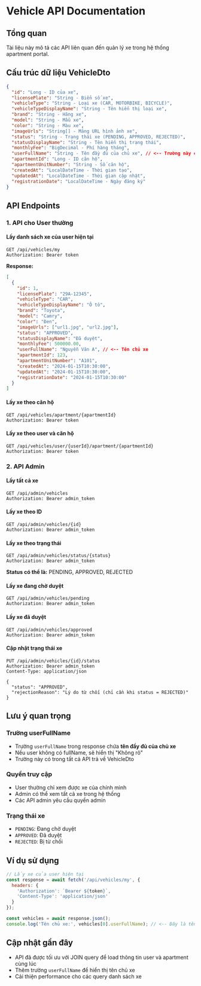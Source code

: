 # Vehicle API Documentation

## Tổng quan
Tài liệu này mô tả các API liên quan đến quản lý xe trong hệ thống apartment portal.

## Cấu trúc dữ liệu VehicleDto

```json
{
  "id": "Long - ID của xe",
  "licensePlate": "String - Biển số xe",
  "vehicleType": "String - Loại xe (CAR, MOTORBIKE, BICYCLE)",
  "vehicleTypeDisplayName": "String - Tên hiển thị loại xe",
  "brand": "String - Hãng xe",
  "model": "String - Mẫu xe",
  "color": "String - Màu xe",
  "imageUrls": "String[] - Mảng URL hình ảnh xe",
  "status": "String - Trạng thái xe (PENDING, APPROVED, REJECTED)",
  "statusDisplayName": "String - Tên hiển thị trạng thái",
  "monthlyFee": "BigDecimal - Phí hàng tháng",
  "userFullName": "String - Tên đầy đủ của chủ xe", // <-- Trường này chứa tên chủ xe
  "apartmentId": "Long - ID căn hộ",
  "apartmentUnitNumber": "String - Số căn hộ",
  "createdAt": "LocalDateTime - Thời gian tạo",
  "updatedAt": "LocalDateTime - Thời gian cập nhật",
  "registrationDate": "LocalDateTime - Ngày đăng ký"
}
```

## API Endpoints

### 1. API cho User thường

#### Lấy danh sách xe của user hiện tại
```
GET /api/vehicles/my
Authorization: Bearer token
```

**Response:**
```json
[
  {
    "id": 1,
    "licensePlate": "29A-12345",
    "vehicleType": "CAR",
    "vehicleTypeDisplayName": "Ô tô",
    "brand": "Toyota",
    "model": "Camry",
    "color": "Đen",
    "imageUrls": ["url1.jpg", "url2.jpg"],
    "status": "APPROVED",
    "statusDisplayName": "Đã duyệt",
    "monthlyFee": 500000.00,
    "userFullName": "Nguyễn Văn A", // <-- Tên chủ xe
    "apartmentId": 123,
    "apartmentUnitNumber": "A101",
    "createdAt": "2024-01-15T10:30:00",
    "updatedAt": "2024-01-15T10:30:00",
    "registrationDate": "2024-01-15T10:30:00"
  }
]
```

#### Lấy xe theo căn hộ
```
GET /api/vehicles/apartment/{apartmentId}
Authorization: Bearer token
```

#### Lấy xe theo user và căn hộ
```
GET /api/vehicles/user/{userId}/apartment/{apartmentId}
Authorization: Bearer token
```

### 2. API Admin

#### Lấy tất cả xe
```
GET /api/admin/vehicles
Authorization: Bearer admin_token
```

#### Lấy xe theo ID
```
GET /api/admin/vehicles/{id}
Authorization: Bearer admin_token
```

#### Lấy xe theo trạng thái
```
GET /api/admin/vehicles/status/{status}
Authorization: Bearer admin_token
```
**Status có thể là:** PENDING, APPROVED, REJECTED

#### Lấy xe đang chờ duyệt
```
GET /api/admin/vehicles/pending
Authorization: Bearer admin_token
```

#### Lấy xe đã duyệt
```
GET /api/admin/vehicles/approved
Authorization: Bearer admin_token
```

#### Cập nhật trạng thái xe
```
PUT /api/admin/vehicles/{id}/status
Authorization: Bearer admin_token
Content-Type: application/json

{
  "status": "APPROVED",
  "rejectionReason": "Lý do từ chối (chỉ cần khi status = REJECTED)"
}
```

## Lưu ý quan trọng

### Trường userFullName
- Trường `userFullName` trong response chứa **tên đầy đủ của chủ xe**
- Nếu user không có fullName, sẽ hiển thị "Không rõ"
- Trường này có trong tất cả API trả về VehicleDto

### Quyền truy cập
- User thường chỉ xem được xe của chính mình
- Admin có thể xem tất cả xe trong hệ thống
- Các API admin yêu cầu quyền admin

### Trạng thái xe
- `PENDING`: Đang chờ duyệt
- `APPROVED`: Đã duyệt
- `REJECTED`: Bị từ chối

## Ví dụ sử dụng

```javascript
// Lấy xe của user hiện tại
const response = await fetch('/api/vehicles/my', {
  headers: {
    'Authorization': `Bearer ${token}`,
    'Content-Type': 'application/json'
  }
});

const vehicles = await response.json();
console.log('Tên chủ xe:', vehicles[0].userFullName); // <-- Đây là tên chủ xe
```

## Cập nhật gần đây
- API đã được tối ưu với JOIN query để load thông tin user và apartment cùng lúc
- Thêm trường `userFullName` để hiển thị tên chủ xe
- Cải thiện performance cho các query danh sách xe
